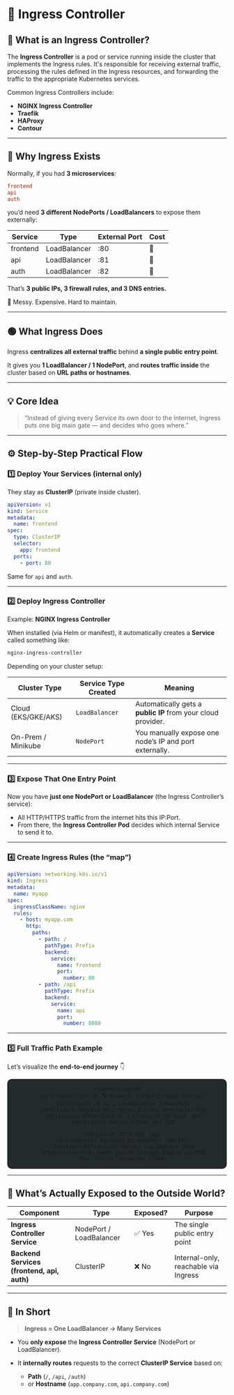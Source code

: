# 🚦 **Ingress Controller**

## 📖 **What is an Ingress Controller?**

The **Ingress Controller** is a pod or service running inside the cluster that implements the Ingress rules. It's responsible for receiving external traffic, processing the rules defined in the Ingress resources, and forwarding the traffic to the appropriate Kubernetes services.

Common Ingress Controllers include:

- **NGINX Ingress Controller**
- **Traefik**
- **HAProxy**
- **Contour**

---

## 🔴 **Why Ingress Exists**

Normally, if you had **3 microservices**:

```ini
frontend
api
auth
```

you’d need **3 different NodePorts / LoadBalancers** to expose them externally:

| Service  | Type         | External Port | Cost |
| -------- | ------------ | ------------- | ---- |
| frontend | LoadBalancer | :80           | 💸   |
| api      | LoadBalancer | :81           | 💸   |
| auth     | LoadBalancer | :82           | 💸   |

That’s **3 public IPs, 3 firewall rules, and 3 DNS entries.**

🚫 Messy. Expensive. Hard to maintain.

---

## 🟢 **What Ingress Does**

Ingress **centralizes all external traffic** behind **a single public entry point**.

It gives you **1 LoadBalancer / 1 NodePort**,
and **routes traffic inside** the cluster based on **URL paths or hostnames**.

---

## 💡 **Core Idea**

> “Instead of giving every Service its own door to the Internet,
> Ingress puts one big main gate — and decides who goes where.”

---

## ⚙️ Step-by-Step Practical Flow

### 1️⃣ Deploy Your Services (internal only)

They stay as **ClusterIP** (private inside cluster).

```yaml
apiVersion: v1
kind: Service
metadata:
  name: frontend
spec:
  type: ClusterIP
  selector:
    app: frontend
  ports:
    - port: 80
```

Same for `api` and `auth`.

---

### 2️⃣ Deploy Ingress Controller

Example: **NGINX Ingress Controller**

When installed (via Helm or manifest), it automatically creates a **Service** called something like:

```bash
nginx-ingress-controller
```

Depending on your cluster setup:

| Cluster Type        | Service Type Created | Meaning                                                      |
| ------------------- | -------------------- | ------------------------------------------------------------ |
| Cloud (EKS/GKE/AKS) | `LoadBalancer`       | Automatically gets a **public IP** from your cloud provider. |
| On-Prem / Minikube  | `NodePort`           | You manually expose one node’s IP and port externally.       |

---

### 3️⃣ Expose That One Entry Point

Now you have **just one NodePort or LoadBalancer** (the Ingress Controller’s service):

- All HTTP/HTTPS traffic from the internet hits this IP:Port.
- From there, the **Ingress Controller Pod** decides which internal Service to send it to.

---

### 4️⃣ Create Ingress Rules (the “map”)

```yaml
apiVersion: networking.k8s.io/v1
kind: Ingress
metadata:
  name: myapp
spec:
  ingressClassName: nginx
  rules:
    - host: myapp.com
      http:
        paths:
          - path: /
            pathType: Prefix
            backend:
              service:
                name: frontend
                port:
                  number: 80
          - path: /api
            pathType: Prefix
            backend:
              service:
                name: api
                port:
                  number: 8080
```

---

### 5️⃣ Full Traffic Path Example

Let’s visualize the **end-to-end journey** 👇

<div align="center" style="background-color: #232b2dff; border-radius: 10px; border: 2px solid">

```mermaid
sequenceDiagram
    participant User as 🌎 Browser (https://myapp.com/api)
    participant LB as ☁️ LoadBalancer / NodePort
    participant Ingress as 🚪 Nginx Ingress Controller Pod
    participant APIService as 🧱 ClusterIP Service: api
    participant Pod as ⚙️ Pod: api-123

    User->>LB: HTTP GET /api
    LB->>Ingress: Forwards to NodePort (80/443)
    Ingress->>APIService: Routes via Ingress rule
    APIService->>Pod: Sends packet through kube-proxy/CNI
    Pod-->>User: Response (JSON)
```

</div>

---

## 🧱 What’s Actually Exposed to the Outside World?

| Component                                  | Type                    | Exposed? | Purpose                              |
| ------------------------------------------ | ----------------------- | -------- | ------------------------------------ |
| **Ingress Controller Service**             | NodePort / LoadBalancer | ✅ Yes   | The single public entry point        |
| **Backend Services (frontend, api, auth)** | ClusterIP               | ❌ No    | Internal-only, reachable via Ingress |

---

## 🧠 In Short

> **Ingress = One LoadBalancer → Many Services**

- You **only expose** the **Ingress Controller Service** (NodePort or LoadBalancer).
- It **internally routes** requests to the correct **ClusterIP Service** based on:

  - **Path** (`/`, `/api`, `/auth`)
  - or **Hostname** (`app.company.com`, `api.company.com`)
